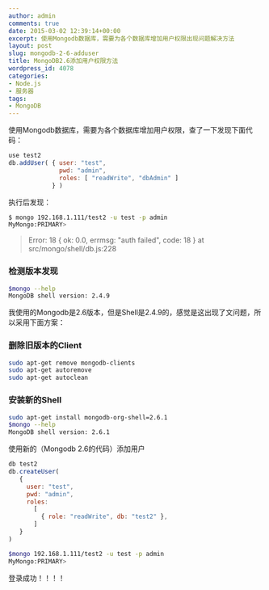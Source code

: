 ```yaml
---
author: admin
comments: true
date: 2015-03-02 12:39:14+00:00
excerpt: 使用Mongodb数据库，需要为各个数据库增加用户权限出现问题解决方法
layout: post
slug: mongodb-2-6-adduser
title: MongoDB2.6添加用户权限方法
wordpress_id: 4078
categories:
- Node.js
- 服务器
tags:
- MongoDB
---
```


使用Mongodb数据库，需要为各个数据库增加用户权限，查了一下发现下面代码：

```javascript
use test2
db.addUser( { user: "test",
              pwd: "admin",
              roles: [ "readWrite", "dbAdmin" ]
            } )

```

执行后发现：

```bash
$ mongo 192.168.1.111/test2 -u test -p admin
MyMongo:PRIMARY>

```

<blockquote>Error: 18 { ok: 0.0, errmsg: "auth failed", code: 18 } at src/mongo/shell/db.js:228</blockquote>

### 检测版本发现

```bash
$mongo --help
MongoDB shell version: 2.4.9

```

我使用的Mongodb是2.6版本，但是Shell是2.4.9的，感觉是这出现了文问题，所以采用下面方案：

### 删除旧版本的Client

```bash
sudo apt-get remove mongodb-clients
sudo apt-get autoremove
sudo apt-get autoclean

```

### 安装新的Shell

```bash
sudo apt-get install mongodb-org-shell=2.6.1
$mongo --help
MongoDB shell version: 2.6.1

```

使用新的（Mongodb 2.6的代码）添加用户

```javascript
db test2
db.createUser(
   {
     user: "test",
     pwd: "admin",
     roles:
       [
         { role: "readWrite", db: "test2" },
       ]
   }
)

```

```bash
$mongo 192.168.1.111/test2 -u test -p admin
MyMongo:PRIMARY>

```

登录成功！！！！
